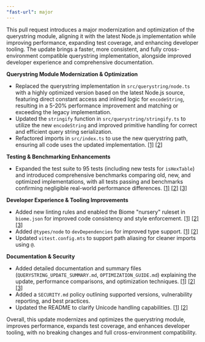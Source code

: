 ```yaml
---
"fast-url": major
---
```


This pull request introduces a major modernization and optimization of the querystring module, aligning it with the latest Node.js implementation while improving performance, expanding test coverage, and enhancing developer tooling. The update brings a faster, more consistent, and fully cross-environment compatible querystring implementation, alongside improved developer experience and comprehensive documentation.

**Querystring Module Modernization & Optimization**
- Replaced the querystring implementation in `src/querystring/node.ts` with a highly optimized version based on the latest Node.js source, featuring direct constant access and inlined logic for `encodeString`, resulting in a 5-20% performance improvement and matching or exceeding the legacy implementation.
- Updated the `stringify` function in `src/querystring/stringify.ts` to utilize the new `encodeString` and improved primitive handling for correct and efficient query string serialization.
- Refactored imports in `src/index.ts` to use the new querystring path, ensuring all code uses the updated implementation. [[1]](diffhunk://#diff-a2a171449d862fe29692ce031981047d7ab755ae7f84c707aef80701b3ea0c80L1-R1) [[2]](diffhunk://#diff-14e40eac46f8bc6dc4729aa2106d6980ef015e09358a51d4649e6243ff738357R1-R26)

**Testing & Benchmarking Enhancements**
- Expanded the test suite to 95 tests (including new tests for `isHexTable`) and introduced comprehensive benchmarks comparing old, new, and optimized implementations, with all tests passing and benchmarks confirming negligible real-world performance differences. [[1]](diffhunk://#diff-14e40eac46f8bc6dc4729aa2106d6980ef015e09358a51d4649e6243ff738357R1-R26) [[2]](diffhunk://#diff-b1255cb5753ee281e39df01d1270d6b0bdad8fa4dd0476d53e278280f4ffa8d1R1-R119) [[3]](diffhunk://#diff-059db6f886c62bfbe786f10ebcd4dace1c268a8df5f97249ae234e7a0e780202R1-R169)

**Developer Experience & Tooling Improvements**
- Added new linting rules and enabled the Biome "nursery" ruleset in `biome.json` for improved code consistency and style enforcement. [[1]](diffhunk://#diff-2bc8a1f5e9380d5a187a4e90f11b4dd36c3abad6aea44c84be354a4f44cdec55L24-R42) [[2]](diffhunk://#diff-2bc8a1f5e9380d5a187a4e90f11b4dd36c3abad6aea44c84be354a4f44cdec55R52-R58) [[3]](diffhunk://#diff-14e40eac46f8bc6dc4729aa2106d6980ef015e09358a51d4649e6243ff738357R1-R26)
- Added `@types/node` to `devDependencies` for improved type support. [[1]](diffhunk://#diff-7ae45ad102eab3b6d7e7896acd08c427a9b25b346470d7bc6507b6481575d519L39-R44) [[2]](diffhunk://#diff-14e40eac46f8bc6dc4729aa2106d6980ef015e09358a51d4649e6243ff738357R1-R26)
- Updated `vitest.config.mts` to support path aliasing for cleaner imports using `@`.

**Documentation & Security**
- Added detailed documentation and summary files (`QUERYSTRING_UPDATE_SUMMARY.md`, `OPTIMIZATION_GUIDE.md`) explaining the update, performance comparisons, and optimization techniques. [[1]](diffhunk://#diff-b1255cb5753ee281e39df01d1270d6b0bdad8fa4dd0476d53e278280f4ffa8d1R1-R119) [[2]](diffhunk://#diff-059db6f886c62bfbe786f10ebcd4dace1c268a8df5f97249ae234e7a0e780202R1-R169) [[3]](diffhunk://#diff-14e40eac46f8bc6dc4729aa2106d6980ef015e09358a51d4649e6243ff738357R1-R26)
- Added a `SECURITY.md` policy outlining supported versions, vulnerability reporting, and best practices.
- Updated the README to clarify Unicode handling capabilities. [[1]](diffhunk://#diff-b335630551682c19a781afebcf4d07bf978fb1f8ac04c6bf87428ed5106870f5R19) [[2]](diffhunk://#diff-14e40eac46f8bc6dc4729aa2106d6980ef015e09358a51d4649e6243ff738357R1-R26)

Overall, this update modernizes and optimizes the querystring module, improves performance, expands test coverage, and enhances developer tooling, with no breaking changes and full cross-environment compatibility.
